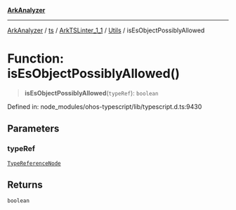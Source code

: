 [**ArkAnalyzer**](../../../../../../../../README.md)

***

[ArkAnalyzer](../../../../../../../../globals.md) / [ts](../../../../../README.md) / [ArkTSLinter\_1\_1](../../../README.md) / [Utils](../README.md) / isEsObjectPossiblyAllowed

# Function: isEsObjectPossiblyAllowed()

> **isEsObjectPossiblyAllowed**(`typeRef`): `boolean`

Defined in: node\_modules/ohos-typescript/lib/typescript.d.ts:9430

## Parameters

### typeRef

[`TypeReferenceNode`](../../../../../interfaces/TypeReferenceNode.md)

## Returns

`boolean`
